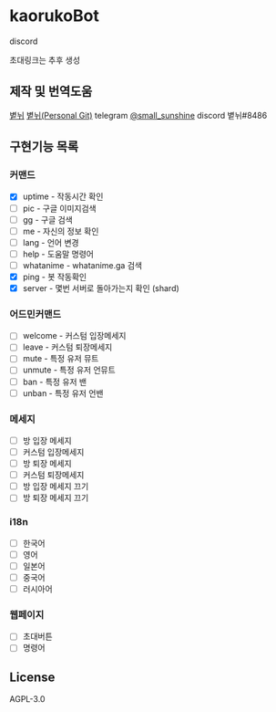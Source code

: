 # kaorukoBot
 
discord

초대링크는 추후 생성

## 제작 및 번역도움

[볕뉘](https://github.com/small-sunshines) [볕뉘(Personal Git)](https://git.mori.space/small-sunshine) telegram [@small_sunshine](https://t.me/small_sunshine) discord 볕뉘#8486

## 구현기능 목록

### 커맨드

 - [x] uptime - 작동시간 확인
 - [ ] pic - 구글 이미지검색
 - [ ] gg - 구글 검색
 - [ ] me - 자신의 정보 확인
 - [ ] lang - 언어 변경
 - [ ] help - 도움말 명령어
 - [ ] whatanime - whatanime.ga 검색
 - [x] ping - 봇 작동확인
 - [x] server - 몇번 서버로 돌아가는지 확인 (shard)

### 어드민커맨드
 - [ ] welcome - 커스텀 입장메세지
 - [ ] leave - 커스텀 퇴장메세지
 - [ ] mute - 특정 유저 뮤트
 - [ ] unmute - 특정 유저 언뮤트
 - [ ] ban - 특정 유저 밴
 - [ ] unban - 특정 유저 언밴

### 메세지
 - [ ] 방 입장 메세지
 - [ ] 커스텀 입장메세지
 - [ ] 방 퇴장 메세지
 - [ ] 커스텀 퇴장메세지
 - [ ] 방 입장 메세지 끄기
 - [ ] 방 퇴장 메세지 끄기

### i18n
 - [ ] 한국어
 - [ ] 영어
 - [ ] 일본어
 - [ ] 중국어
 - [ ] 러시아어

### 웹페이지
 - [ ] 초대버튼
 - [ ] 명령어

## License
AGPL-3.0